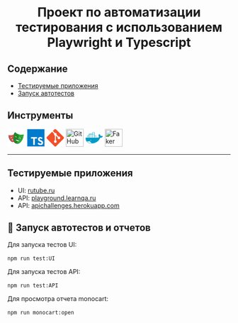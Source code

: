 <h1 align="center">Проект по автоматизации тестирования с использованием Playwright и Typescript</h1>

## Содержание

- <a href="#apps">Тестируемые приложения</a>
- <a href="#autotests">Запуск автотестов</a>

## Инструменты

<p>
  <img src="https://github.com/devicons/devicon/blob/master/icons/playwright/playwright-original.svg" title="Playwright" **alt="Playwright" width="40" height="40"/>
  <img src="https://github.com/devicons/devicon/blob/master/icons/typescript/typescript-plain.svg" title="Typescript" **alt="Typescript" width="40" height="40"/>
  <img src="https://github.com/devicons/devicon/blob/master/icons/git/git-original.svg" title="Git" **alt="Git" width="40" height="40"/>
  <img src="https://i.giphy.com/media/v1.Y2lkPTc5MGI3NjExMDdrcXF4am14YWVxeGp4MnJmMThjOThpcjQ5Zm50bXc3dHRyaXY5ZCZlcD12MV9pbnRlcm5hbF9naWZfYnlfaWQmY3Q9Zw/du3J3cXyzhj75IOgvA/giphy.gif" title="GitHub" **alt="GitHub" width="40" height="40"/>
  <img src="https://github.com/devicons/devicon/blob/master/icons/docker/docker-plain.svg" title="Docker" **alt="Docker" width="40" height="40"/>
  <img src="https://fakerjs.dev/logo.svg" title="Faker" **alt="Faker" width="40" height="40"/>

---

<a id="apps"></a>

## Тестируемые приложения

- UI: [rutube.ru](https://rutube.ru)
- API: [playground.learnqa.ru](http://playground.learnqa.ru/api/map)
- API: [apichallenges.herokuapp.com](https://apichallenges.herokuapp.com/)
  <a id="autotests"></a>

## 🚀 Запуск автотестов и отчетов

Для запуска тестов UI:

```
npm run test:UI
```

Для запуска тестов API:

```
npm run test:API
```

Для просмотра отчета monocart:

```
npm run monocart:open
```

